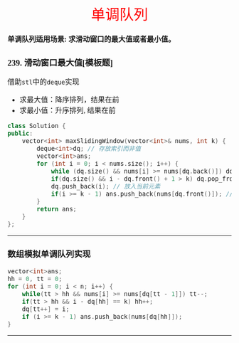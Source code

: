 <font face="楷体" size = 3>

<center><font face="楷体" size=6, color='red'> 单调队列 </font> </center>

#### 单调队列适用场景: 求滑动窗口的最大值或者最小值。

### 239. 滑动窗口最大值[模板题]
借助`stl`中的`deque`实现
- 求最大值：降序排列，结果在前
- 求最小值：升序排列, 结果在前

```c++
class Solution {
public:
    vector<int> maxSlidingWindow(vector<int>& nums, int k) {
        deque<int>dq; // 存放索引而非值
        vector<int>ans;
        for (int i = 0; i < nums.size(); i++) {
            while (dq.size() && nums[i] >= nums[dq.back()]) dq.pop_back(); //维护单调性，这里等于加不加都可以
            if(dq.size() && i - dq.front() + 1 > k) dq.pop_front(); // 维护窗口的大小
            dq.push_back(i); // 放入当前元素
            if(i >= k - 1) ans.push_back(nums[dq.front()]); // 纪录答案
        }
        return ans;
    }
};
```
---

### 数组模拟单调队列实现
```c++
vector<int>ans;
hh = 0, tt = 0;
for (int i = 0; i < n; i++) {
    while(tt > hh && nums[i] >= nums[dq[tt - 1]]) tt--;
    if(tt > hh && i - dq[hh] == k) hh++;
    dq[tt++] = i;
    if (i >= k - 1) ans.push_back(nums[dq[hh]]); 
}
```
---